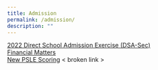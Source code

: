 ```yaml
---
title: Admission
permalink: /admission/
description: ""
---
```

[2022 Direct School Admission Exercise (DSA-Sec)](/admission/2022-direct-school-admission-exercise-dsa-sec)  
[Financial Matters](/admission/financial-matters)  
[New PSLE Scoring](/admission/new-psle-scoring) < broken link >